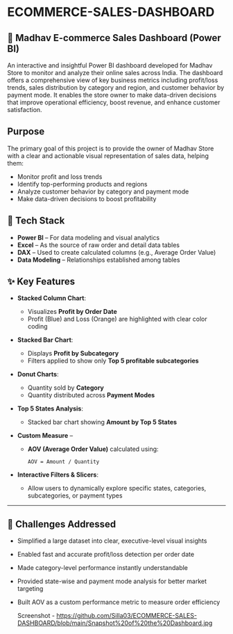 # ECOMMERCE-SALES-DASHBOARD

## 🛒 Madhav E-commerce Sales Dashboard (Power BI)

An interactive and insightful Power BI dashboard developed for Madhav Store to monitor and analyze their online sales across India.
The dashboard offers a comprehensive view of key business metrics including profit/loss trends, sales distribution by category and region, and customer behavior by payment mode.
It enables the store owner to make data-driven decisions that improve operational efficiency, boost revenue, and enhance customer satisfaction.

## Purpose

The primary goal of this project is to provide the owner of Madhav Store with a clear and actionable visual representation of sales data, helping them:
- Monitor profit and loss trends
- Identify top-performing products and regions
- Analyze customer behavior by category and payment mode
- Make data-driven decisions to boost profitability



## 🧰 Tech Stack

- **Power BI** – For data modeling and visual analytics  
- **Excel** – As the source of raw order and detail data tables  
- **DAX** – Used to create calculated columns (e.g., Average Order Value)
- **Data Modeling** – Relationships established among tables



## ✨ Key Features

- **Stacked Column Chart**:  
  - Visualizes **Profit by Order Date**
  - Profit (Blue) and Loss (Orange) are highlighted with clear color coding  

- **Stacked Bar Chart**:  
  - Displays **Profit by Subcategory**
  - Filters applied to show only **Top 5 profitable subcategories**

- **Donut Charts**:
  - Quantity sold by **Category**
  - Quantity distributed across **Payment Modes**

- **Top 5 States Analysis**:
  - Stacked bar chart showing **Amount by Top 5 States**

- **Custom Measure** –  
  - **AOV (Average Order Value)** calculated using:
    ```
    AOV = Amount / Quantity
    ```

- **Interactive Filters & Slicers**:  
  - Allow users to dynamically explore specific states, categories, subcategories, or payment types

---

## 🚧 Challenges Addressed

- Simplified a large dataset into clear, executive-level visual insights
- Enabled fast and accurate profit/loss detection per order date
- Made category-level performance instantly understandable
- Provided state-wise and payment mode analysis for better market targeting
- Built AOV as a custom performance metric to measure order efficiency

  Screenshot - https://github.com/Silla03/ECOMMERCE-SALES-DASHBOARD/blob/main/Snapshot%20of%20the%20Dashboard.jpg

  
